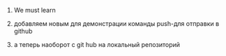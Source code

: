 1. We must learn

2. добавляем новым для демонстрации команды push-для отправки в github

3. а теперь наоборот с git hub на локальный репозиторий
